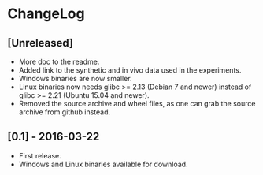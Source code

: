 # ChangeLog

## [Unreleased]

- More doc to the readme.
- Added link to the synthetic and in vivo data used in the experiments.
- Windows binaries are now smaller.
- Linux binaries now needs glibc >= 2.13 (Debian 7 and newer) instead of glibc >= 2.21 (Ubuntu 15.04 and newer).
- Removed the source archive and wheel files, as one can grab the source archive from github instead.

## [0.1] - 2016-03-22

- First release.
- Windows and Linux binaries available for download.
